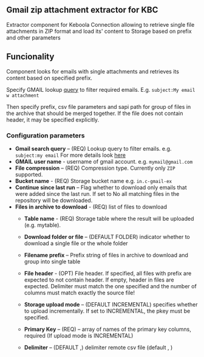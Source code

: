 ## Gmail zip attachment extractor for KBC
Extractor component for Keboola Connection allowing to retrieve single file attachments in ZIP format and load its' content to Storage based on prefix and other parameters

## Funcionality

Component looks for emails with single attachments and retrieves its content based on specified prefix.

Specify GMAIL lookup [query](https://developers.google.com/gmail/api/guides/filtering) to filter required emails. E.g. `subject:My email w attachment`

Then specify prefix, csv file parameters and sapi path for group of files in the archive that should be merged together. If the file does not contain header, it may be specified explicitly.

### Configuration parameters
- **Gmail search query** – (REQ) Lookup query to filter emails. e.g. `subject:my email` For more details look [here](https://developers.google.com/gmail/api/guides/filtering)
- **GMAIL user name** - username of gmail account. e.g. `mymail@gmail.com` 
- **File compression** – (REQ) Compression type. Currently only `ZIP` supported. 
- **Bucket name** - (REQ) Storage bucket name e.g. `in.c-gmail-ex`
- **Continue since last run** – Flag whether to download only emails that were added since the last run. If set to No all matching files in the repository will be downloaded.
- **Files in archive to download** - (REQ) list of files to download 
    - **Table name** - (REQ) Storage table where the result will be uploaded (e.g. mytable).
    - **Download folder or file** – (DEFAULT FOLDER) indicator whether to
		download a single file or the whole folder 
	 - **Filename prefix** – Prefix string of files in archive to download and group into single table 
    - **File header** - (OPT) File header. If specified, all files with prefix are expected to not contain header. If empty, header in files are expected. Delimiter must match the one specified and the number of columns must match exactly the source file!
    - **Storage upload mode** – (DEFAULT INCREMENTAL) specifies whether
		to upload incrementally. If set to INCREMENTAL, the pkey must be
		specified. 		 
    - **Primary Key** – (REQ) – array of names of the primary key columns, required (If upload mode is INCREMENTAL)
    
    - **Delimiter** – (DEFAULT ,) delimiter remote csv file	(default , ) 
